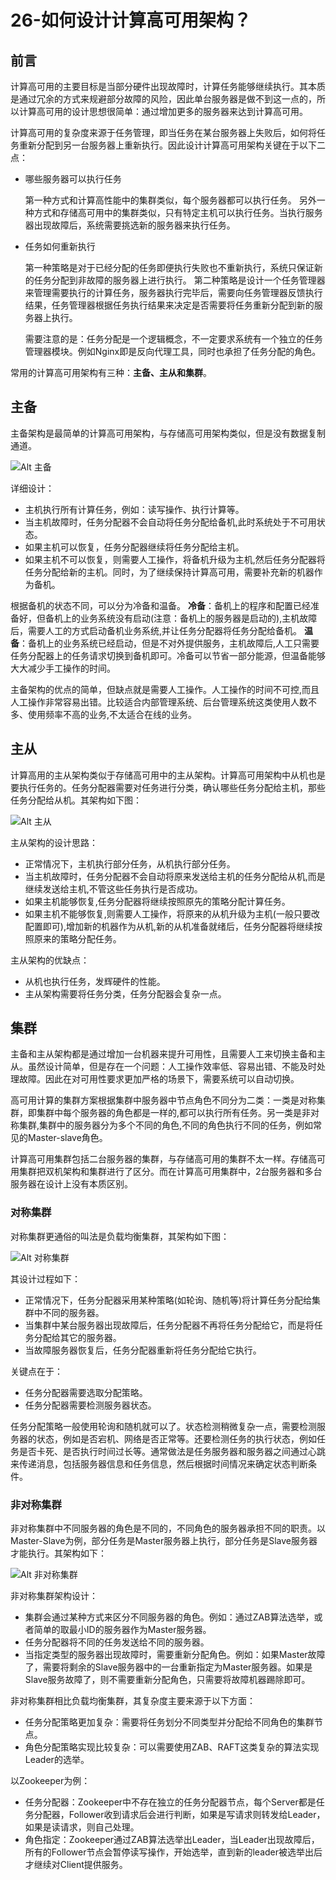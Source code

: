 # 26-如何设计计算高可用架构？

## 前言
计算高可用的主要目标是当部分硬件出现故障时，计算任务能够继续执行。其本质是通过冗余的方式来规避部分故障的风险，因此单台服务器是做不到这一点的，所以计算高可用的设计思想很简单：通过增加更多的服务器来达到计算高可用。

计算高可用的复杂度来源于任务管理，即当任务在某台服务器上失败后，如何将任务重新分配到另一台服务器上重新执行。因此设计计算高可用架构关键在于以下二点：
- 哪些服务器可以执行任务

    第一种方式和计算高性能中的集群类似，每个服务器都可以执行任务。
    另外一种方式和存储高可用中的集群类似，只有特定主机可以执行任务。当执行服务器出现故障后，系统需要挑选新的服务器来执行任务。

- 任务如何重新执行

    第一种策略是对于已经分配的任务即便执行失败也不重新执行，系统只保证新的任务分配到非故障的服务器上进行执行。
    第二种策略是设计一个任务管理器来管理需要执行的计算任务，服务器执行完毕后，需要向任务管理器反馈执行结果，任务管理器根据任务执行结果来决定是否需要将任务重新分配到新的服务器上执行。

    需要注意的是：任务分配是一个逻辑概念，不一定要求系统有一个独立的任务管理器模块。例如Nginx即是反向代理工具，同时也承担了任务分配的角色。

常用的计算高可用架构有三种：**主备、主从和集群**。

## 主备
主备架构是最简单的计算高可用架构，与存储高可用架构类似，但是没有数据复制通道。

![Alt 主备](1020-1.png)

详细设计：
- 主机执行所有计算任务，例如：读写操作、执行计算等。
- 当主机故障时，任务分配器不会自动将任务分配给备机,此时系统处于不可用状态。
- 如果主机可以恢复，任务分配器继续将任务分配给主机。
- 如果主机不可以恢复，则需要人工操作，将备机升级为主机,然后任务分配器将任务分配给新的主机。同时，为了继续保持计算高可用，需要补充新的机器作为备机。

根据备机的状态不同，可以分为冷备和温备。
**冷备**：备机上的程序和配置已经准备好，但备机上的业务系统没有启动(注意：备机上的服务器是启动的),主机故障后，需要人工的方式启动备机业务系统,并让任务分配器将任务分配给备机。
**温备**：备机上的业务系统已经启动，但是不对外提供服务，主机故障后,人工只需要任务分配器上的任务请求切换到备机即可。冷备可以节省一部分能源，但温备能够大大减少手工操作的时间。

主备架构的优点的简单，但缺点就是需要人工操作。人工操作的时间不可控,而且人工操作非常容易出错。比较适合内部管理系统、后台管理系统这类使用人数不多、使用频率不高的业务,不太适合在线的业务。

## 主从
计算高用的主从架构类似于存储高可用中的主从架构。计算高可用架构中从机也是要执行任务的。任务分配器需要对任务进行分类，确认哪些任务分配给主机，那些任务分配给从机。其架构如下图：

![Alt 主从](1020-2.png)

主从架构的设计思路：
- 正常情况下，主机执行部分任务，从机执行部分任务。
- 当主机故障时，任务分配器不会自动将原来发送给主机的任务分配给从机,而是继续发送给主机,不管这些任务执行是否成功。
- 如果主机能够恢复,任务分配器将继续按照原先的策略分配计算任务。
- 如果主机不能够恢复,则需要人工操作，将原来的从机升级为主机(一般只要改配置即可),增加新的机器作为从机,新的从机准备就绪后，任务分配器将继续按照原来的策略分配任务。

主从架构的优缺点：
- 从机也执行任务，发辉硬件的性能。
- 主从架构需要将任务分类，任务分配器会复杂一点。

## 集群

主备和主从架构都是通过增加一台机器来提升可用性，且需要人工来切换主备和主从。虽然设计简单，但是存在一个问题：人工操作效率低、容易出错、不能及时处理故障。因此在对可用性要求更加严格的场景下，需要系统可以自动切换。

高可用计算的集群方案根据集群中服务器中节点角色不同分为二类：一类是对称集群，即集群中每个服务器的角色都是一样的,都可以执行所有任务。另一类是非对称集群,集群中的服务器分为多个不同的角色,不同的角色执行不同的任务，例如常见的Master-slave角色。

计算高可用集群包括二台服务器的集群，与存储高可用的集群不太一样。存储高可用集群把双机架构和集群进行了区分。而在计算高可用集群中，2台服务器和多台服务器在设计上没有本质区别。

### 对称集群
对称集群更通俗的叫法是负载均衡集群，其架构如下图：

![Alt 对称集群](1020-3.png)

其设计过程如下：
- 正常情况下，任务分配器采用某种策略(如轮询、随机等)将计算任务分配给集群中不同的服务器。
- 当集群中某台服务器出现故障后，任务分配器不再将任务分配给它，而是将任务分配给其它的服务器。
- 当故障服务器恢复后，任务分配器重新将任务分配给它执行。

关键点在于：
- 任务分配器需要选取分配策略。
- 任务分配器需要检测服务器状态。

任务分配策略一般使用轮询和随机就可以了。状态检测稍微复杂一点，需要检测服务器的状态，例如是否宕机、网络是否正常等。还要检测任务的执行状态，例如任务是否卡死、是否执行时间过长等。通常做法是任务服务器和服务器之间通过心跳来传递消息，包括服务器信息和任务信息，然后根据时间情况来确定状态判断条件。

### 非对称集群

非对称集群中不同服务器的角色是不同的，不同角色的服务器承担不同的职责。以Master-Slave为例，部分任务是Master服务器上执行，部分任务是Slave服务器才能执行。其架构如下：

![Alt 非对称集群](1020-4.png)

非对称集群架构设计：
- 集群会通过某种方式来区分不同服务器的角色。例如：通过ZAB算法选举，或者简单的取最小ID的服务器作为Master服务器。
- 任务分配器将不同的任务发送给不同的服务器。
- 当指定类型的服务器出现故障时，需要重新分配角色。例如：如果Master故障了，需要将剩余的Slave服务器中的一台重新指定为Master服务器。如果是Slave服务故障了，则不需要重新分配角色，只需要将故障机器踢除即可。

非对称集群相比负载均衡集群，其复杂度主要来源于以下方面：
- 任务分配策略更加复杂：需要将任务划分不同类型并分配给不同角色的集群节点。
- 角色分配策略实现比较复杂：可以需要使用ZAB、RAFT这类复杂的算法实现Leader的选举。

以Zookeeper为例：
- 任务分配器：Zookeeper中不存在独立的任务分配器节点，每个Server都是任务分配器，Follower收到请求后会进行判断，如果是写请求则转发给Leader，如果是读请求，则自己处理。
- 角色指定：Zookeeper通过ZAB算法选举出Leader，当Leader出现故障后，所有的Follower节点会暂停读写操作，开始选举，直到新的leader被选举出后才继续对Client提供服务。

<Valine/>